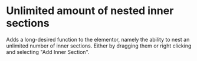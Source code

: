 # Unlimited amount of nested inner sections
Adds a long-desired function to the elementor, namely the ability to nest an unlimited number of inner sections. Either by dragging them or right clicking and selecting "Add Inner Section".

